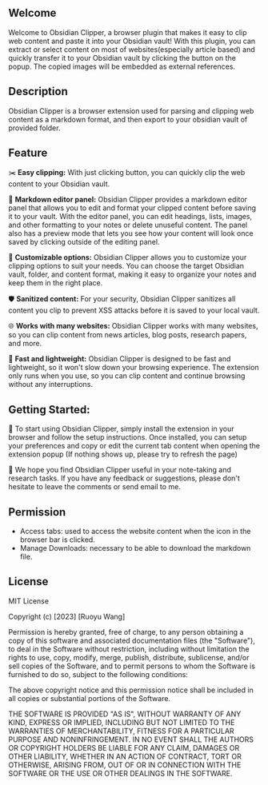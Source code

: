 ## Welcome

Welcome to Obsidian Clipper, a browser plugin that makes it easy to clip web content and paste it into your Obsidian vault! With this plugin, you can extract or select content on most of websites(especially article based) and quickly transfer it to your Obsidian vault by clicking the  button on the popup. The copied images will be embedded as external references.


## Description 

Obsidian Clipper is a browser extension used for parsing and clipping web content as a markdown format, and then export to your obsidian vault of provided folder.


## Feature


✂️ **Easy clipping:** With just clicking button, you can quickly clip the web content to your Obsidian vault.

📝 **Markdown editor panel:** Obsidian Clipper provides a markdown editor panel that allows you to edit and format your clipped content before saving it to your vault. With the editor panel, you can edit headings, lists, images, and other formatting to your notes or delete unuseful content. The panel also has a preview mode that lets you see how your content will look once saved by clicking outside of the editing panel.

🎨 **Customizable options:** Obsidian Clipper allows you to customize your clipping options to suit your needs. You can choose the target Obsidian vault, folder, and content format, making it easy to organize your notes and keep them in the right place.

🛡️ **Sanitized content:** For your security, Obsidian Clipper sanitizes all content you clip to prevent XSS attacks before it is saved to your local vault.

🌐 **Works with many websites:** Obsidian Clipper works with many websites, so you can clip content from news articles, blog posts, research papers, and more.

🚀 **Fast and lightweight:** Obsidian Clipper is designed to be fast and lightweight, so it won't slow down your browsing experience. The extension only runs when you use, so you can clip content and continue browsing without any interruptions.

 

## Getting Started:

🚀 To start using Obsidian Clipper, simply install the extension in your browser and follow the setup instructions. Once installed, you can setup your preferences and copy or edit the current tab content when opening the extension popup (If nothing shows up, please try to refresh the page)

🙏 We hope you find Obsidian Clipper useful in your note-taking and research tasks. If you have any feedback or suggestions, please don't hesitate to leave the comments or send email to me.

## Permission

- Access tabs: used to access the website content when the icon in the browser bar is clicked.
- Manage Downloads: necessary to be able to download the markdown file.


## License

MIT License

Copyright (c) [2023] [Ruoyu Wang]

Permission is hereby granted, free of charge, to any person obtaining a copy
of this software and associated documentation files (the "Software"), to deal
in the Software without restriction, including without limitation the rights
to use, copy, modify, merge, publish, distribute, sublicense, and/or sell
copies of the Software, and to permit persons to whom the Software is
furnished to do so, subject to the following conditions:

The above copyright notice and this permission notice shall be included in all
copies or substantial portions of the Software.

THE SOFTWARE IS PROVIDED "AS IS", WITHOUT WARRANTY OF ANY KIND, EXPRESS OR
IMPLIED, INCLUDING BUT NOT LIMITED TO THE WARRANTIES OF MERCHANTABILITY,
FITNESS FOR A PARTICULAR PURPOSE AND NONINFRINGEMENT. IN NO EVENT SHALL THE
AUTHORS OR COPYRIGHT HOLDERS BE LIABLE FOR ANY CLAIM, DAMAGES OR OTHER
LIABILITY, WHETHER IN AN ACTION OF CONTRACT, TORT OR OTHERWISE, ARISING FROM,
OUT OF OR IN CONNECTION WITH THE SOFTWARE OR THE USE OR OTHER DEALINGS IN THE
SOFTWARE.